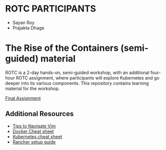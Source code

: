 # ROTC PARTICIPANTS

- Sayan Roy
- Prajakta Dhage


# The Rise of the Containers (semi-guided) material


ROTC is a 2-day hands-on, semi-guided workshop, with an additional four-hour ROTC assignment, where participants will explore Kubernetes and go deeper into its various components. This repository contains learning material for the workshop.


[Final Assignment](https://github.com/twlabs/ROTC-semi-guided-material/tree/main/final_assignment)

## Additional Resources


* [Tips to Navigate Vim](https://github.com/twlabs/ROTC-semi-guided-material/blob/main/vim_tips.md)
* [Docker Cheat sheet](https://docs.google.com/presentation/d/14vYdLjjgNT4Z5R1bpG7s30hziFbPI83nQfhEjueKPjY/edit?usp=sharing)
* [Kubernetes cheat sheet](https://docs.google.com/presentation/d/13eUDCCs7ONLY1cFyUaGERBlgSxtNsYpzi8PwolML_kY/edit#slide=id.g29bb06bcdbf_0_164)
* [Rancher setup guide](https://docs.google.com/document/d/1aWsFkANawEG_LHe1-zKB7e3UERtS53sdUX1h_qnH9uE/edit?usp=sharing)
